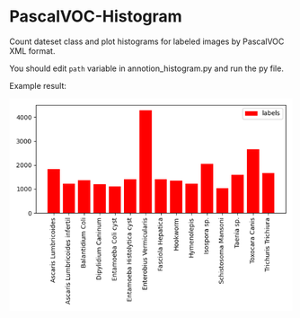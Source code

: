 # PascalVOC-Histogram
Count dateset class and plot histograms for labeled images by PascalVOC XML format.

You should edit `path` variable in annotion_histogram.py and run the py file. 

Example result:
<p align="center">
<img src="figures/Figure_1.png">